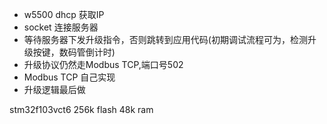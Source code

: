 - w5500 dhcp 获取IP
- socket 连接服务器
- 等待服务器下发升级指令，否则跳转到应用代码(初期调试流程可为，检测升级按键，数码管倒计时)
- 升级协议仍然走Modbus TCP,端口号502
- Modbus TCP 自己实现
- 升级逻辑最后做

stm32f103vct6 256k flash 48k ram